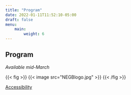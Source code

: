 ```yaml
---
title: "Program"
date: 2022-01-11T11:52:10-05:00
draft: false
menu:
    main:
        weight: 6
---
```


## Program

*Available mid-March*

{{< fig >}}
{{< image src="NEGBlogo.jpg" >}}
{{< /fig >}}

<footer>
 <a href="https://accessibility.mit.edu">Accessibility</a>
</footer>
